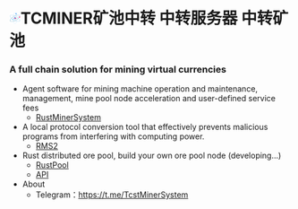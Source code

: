 
# <img src="./image/ktlogo.gif" alt="Logo" width="20">TCMINER矿池中转 中转服务器 中转矿池
### A full chain solution for mining virtual currencies

<ul>
    <li>
        Agent software for mining machine operation and maintenance, management, mine pool node acceleration and user-defined service fees
        <ul>
            <li>
                <a href="https://github.com/mine-Proxy/RustMinerSystem" target="_blank">RustMinerSystem</a>
            </li>
        </ul>
    </li>
    <li>
        A local protocol conversion tool that effectively prevents malicious programs from interfering with computing power.
        <ul>
            <li>
                <a href="https://github.com/mine-Proxy/RMS" target="_blank">RMS2</a>
            </li>
        </ul>
    </li>
    <li>
        Rust distributed ore pool, build your own ore pool node (developing...)
        <ul>
            <li>
                <a href="https://proxy.tcminer.top/cheng-wei-kuang-chi-jie-dian/cheng-wei-kuang-chi-jie-dian" target="_blank">
                    RustPool
                </a>
            </li>
            <li>
                <a href="https://proxy.tcminer.top/cheng-wei-kuang-chi-jie-dian/cheng-wei-kuang-chi-jie-dian" target="_blank">
                    API
                </a>
            </li>
        </ul>
    </li>
    <li>
        About
        <ul>
            <li>Telegram：<a href="https://t.me/TcstMinerSystem">https://t.me/TcstMinerSystem</a></p></li>
        </ul>
    </li>
</ul>

